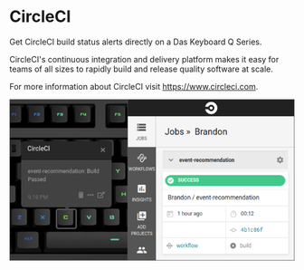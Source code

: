 # CircleCI

Get CircleCI build status alerts directly on a Das Keyboard Q Series.

CircleCI's continuous integration and delivery platform makes it easy for teams of all sizes to rapidly build and release quality software at scale.

For more information about CircleCI visit <https://www.circleci.com>.

![CircleCI on a Das Keybaord Q](assets/image.png "Das Keyboard CircleCI applet")
